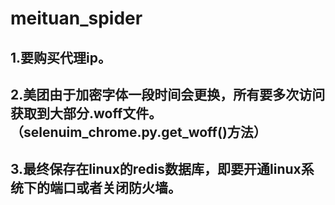 # meituan_spider
## 1.要购买代理ip。
## 2.美团由于加密字体一段时间会更换，所有要多次访问获取到大部分.woff文件。（selenuim_chrome.py.get_woff()方法）
## 3.最终保存在linux的redis数据库，即要开通linux系统下的端口或者关闭防火墙。
